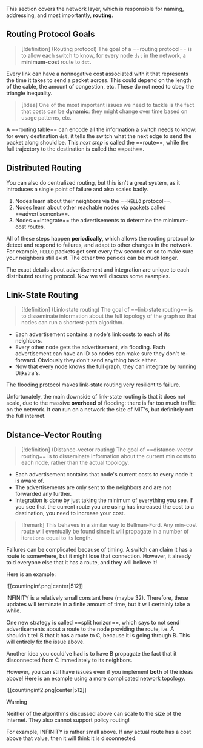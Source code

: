 This section covers the network layer, which is responsible for naming, addressing, and most importantly, **routing**.

## Routing Protocol Goals

> [!definition] (Routing protocol)
> The goal of a ==routing protocol== is to allow each switch to know, for every node `dst` in the network, a **minimum-cost** route to `dst`.

Every link can have a nonnegative cost associated with it that represents the time it takes to send a packet across. This could depend on the length of the cable, the amount of congestion, etc. These do not need to obey the triangle inequality. 

> [!idea]
> One of the most important issues we need to tackle is the fact that costs can be **dynamic**: they might change over time based on usage patterns, etc.

A ==routing table== can encode all the information a switch needs to know: for every destination `dst`, it tells the switch what the next edge to send the packet along should be. This *next step* is called the ==route==, while the full trajectory to the destination is called the ==path==. 

## Distributed Routing

You can also do centralized routing, but this isn't a great system, as it introduces a single point of failure and also scales badly.

1. Nodes learn about their neighbors via the ==`HELLO` protocol==. 
2. Nodes learn about other reachable nodes via packets called ==advertisements==.
3. Nodes ==integrate== the advertisements to determine the minimum-cost routes.

All of these steps happen **periodically**, which allows the routing protocol to detect and respond to failures, and adapt to other changes in the network. For example, `HELLO` packets get sent every few seconds or so to make sure your neighbors still exist. The other two periods can be much longer.

The exact details about advertisement and integration are unique to each distributed routing protocol. Now we will discuss some examples.

## Link-State Routing

> [!definition] (Link-state routing)
> The goal of ==link-state routing== is to disseminate information about the full topology of the graph so that nodes can run a shortest-path algorithm.

* Each advertisement contains a node's link costs to each of its neighbors. 
* Every other node gets the advertisement, via flooding. Each advertisement can have an ID so nodes can make sure they don't re-forward. Obviously they don't send anything back either.
* Now that every node knows the full graph, they can integrate by running Dijkstra's.

The flooding protocol makes link-state routing very resilient to failure.

Unfortunately, the main downside of link-state routing is that it does not scale, due to the massive **overhead** of flooding: there is far too much traffic on the network. It can run on a network the size of MIT's, but definitely not the full internet.

## Distance-Vector Routing

> [!definition] (Distance-vector routing)
> The goal of ==distance-vector routing== is to disseminate information about the current min costs to each node, rather than the actual topology.

* Each advertisement contains that node's current costs to every node it is aware of.
* The advertisements are only sent to the neighbors and are not forwarded any further.
* Integration is done by just taking the minimum of everything you see. If you see that the current route you are using has increased the cost to a destination, you need to increase your cost.

> [!remark]
> This behaves in a similar way to Bellman-Ford. Any min-cost route will eventually be found since it will propagate in a number of iterations equal to its length.

Failures can be complicated because of timing. A switch can claim it has a route to somewhere, but it might lose that connection. However, it already told everyone else that it has a route, and they will believe it! 

Here is an example:

![[countinginf.png|center|512]]

INFINITY is a relatively small constant here (maybe 32). Therefore, these updates will terminate in a finite amount of time, but it will certainly take a while.

One new strategy is called ==split horizon==, which says to not send advertisements about a route to the node providing the route, i.e. A shouldn't tell B that it has a route to C, because it is going through B. This will entirely fix the issue above.

Another idea you could've had is to have B propagate the fact that it disconnected from C immediately to its neighbors.

However, you can still have issues even if you implement **both** of the ideas above! Here is an example using a more complicated network topology.

![[countinginf2.png|center|512]]

> [!warning]
> Neither of the algorithms discussed above can scale to the size of the internet. They also cannot support policy routing!

For example, INFINITY is rather small above. If any actual route has a cost above that value, then it will think it is disconnected.